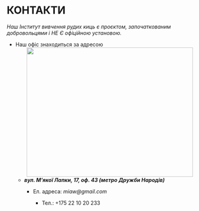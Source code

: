 # **КОНТАКТИ**

_Наш Інститут вивчення рудих киць є проєктом, започаткованим добровольцями і НЕ Є  офіційною установою._

+ Наш офіс знаходиться за адресою <img align="right" width="450" height="350" src="https://images.photowall.com/products/47986/cats-world-map.jpg?h=699&q=85">


  + **_вул. М’якої Лапки, 17, оф. 43 (метро Дружби Народів)_** 

    + Ел. адреса: _miaw@gmail.com_

      + Тел.: +175 22 10 20 233


